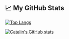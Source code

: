 ## &#x1f4c8; My GitHub Stats

[![Top Langs](https://github-readme-stats.vercel.app/api/top-langs/?username=robliebke&hide=java,html,css&theme=radical)](https://github.com/anuraghazra/github-readme-stats)

[![Catalin's GitHub stats](https://github-readme-stats.vercel.app/api?username=robliebke&theme=radical)](https://github.com/anuraghazra/github-readme-stats)

